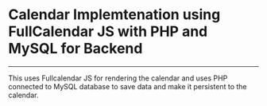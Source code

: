# Calendar Implemtenation using FullCalendar JS with PHP and MySQL for Backend
---
This uses Fullcalendar JS for rendering the calendar and uses PHP connected to MySQL database to save data and make it persistent to the calendar.